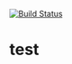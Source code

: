 [![Build Status](https://travis-ci.org/NoahNsimbe/test.svg?branch=master)](https://travis-ci.org/NoahNsimbe/test)

# test


